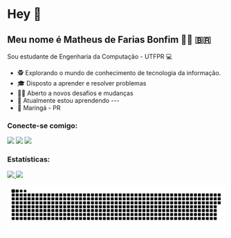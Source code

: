 # Hey 👋

## Meu nome é Matheus de Farias Bonfim 🧑‍💻 🇧🇷

Sou estudante de Engenharia da Computação - UTFPR 💻

 - 🕵 Explorando o mundo de conhecimento de tecnologia da informação.
 - 🎓 Disposto a aprender e resolver problemas
 - 💪🏽 Aberto a novos desafios e mudanças
 - 🌱 Atualmente estou aprendendo ---
 - 📍 Maringá - PR

### Conecte-se comigo:

[<img src = "https://img.shields.io/badge/instagram-%23E4405F.svg?&style=for-the-badge&logo=instagram&logoColor=white">](https://www.instagram.com/matheusd_farias/) 
[<img src="https://img.shields.io/badge/linkedin-%230077B5.svg?&style=for-the-badge&logo=linkedin&logoColor=white" />](https://www.linkedin.com/in/matheusfbonfim/)
[<img src = "https://img.shields.io/badge/- matheusbonfim@alunos.utfpr.edu.br-%23E4505F.svg?&style=for-the-badge&logo=gmail&logoColor=white">](mailto:matheusbonfim@alunos.utfpr.edu.br)
  
<!-- [<img src = "https://img.shields.io/badge/facebook-%231877F2.svg?&style=for-the-badge&logo=facebook&logoColor=white">](https://www.facebook.com/matheus.farias.758)  -->
### Estatísticas:

<!-- [![Anurag's github stats](https://github-readme-stats.vercel.app/api?username=matheusfbonfim&hide=contribs,issues,prs)](https://github.com/matheusfbonfim/github-readme-stats)

[![Top Langs](https://github-readme-stats.vercel.app/api/top-langs/?username=matheusfbonfim)](https://github.com/matheusfbonfim/github-readme-stats)
 -->
<div>
  <a href="https://github.com/matheusfbonfim">
  <img height="180em" src="https://github-readme-stats.vercel.app/api?username=matheusfbonfim&show_icons=true&theme=algolia&include_all_commits=true&count_private=true"/>
  <img height="180em" src="https://github-readme-stats.vercel.app/api/top-langs/?username=matheusfbonfim&layout=compact&langs_count=8&theme=algolia"/>
<div>

![Snake animation](https://github.com/matheusfbonfim/matheusfbonfim/blob/output/github-contribution-grid-snake.svg)
